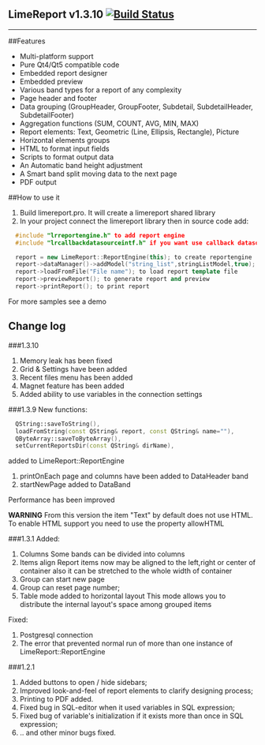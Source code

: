 LimeReport v1.3.10    [![Build Status](https://travis-ci.org/newsages/LimeReport.svg?branch=master)](https://travis-ci.org/newsages/LimeReport)
-----------
-----------



##Features
* Multi-platform support
* Pure Qt4/Qt5 compatible code
* Embedded report designer
* Embedded preview
* Various band types for a report of any complexity
* Page header and footer
* Data grouping (GroupHeader, GroupFooter, Subdetail, SubdetailHeader, SubdetailFooter)
* Aggregation functions (SUM, COUNT, AVG, MIN, MAX)
* Report elements: Text, Geometric (Line, Ellipsis, Rectangle), Picture
* Horizontal elements groups
* HTML to format input fields
* Scripts to format output data
* An Automatic band height adjustment
* A Smart band split moving data to the next page
* PDF output


##How to use it
1. Build limereport.pro. It will create a limereport shared library  
2. In your project connect the limereport library then in source code add:

```cpp
  #include "lrreportengine.h" to add report engine
  #include "lrcallbackdatasourceintf.h" if you want use callback datasources

  report = new LimeReport::ReportEngine(this); to create reportengine
  report->dataManager()->addModel("string_list",stringListModel,true); to add datasource to report engine
  report->loadFromFile("File name"); to load report template file
  report->previewReport(); to generate report and preview
  report->printReport(); to print report

```
For more samples see a demo

## Change log

###1.3.10
1. Memory leak has been fixed
2. Grid & Settings have been added
3. Recent files menu has been added
4. Magnet feature has been added
5. Added ability to use variables in the connection settings

###1.3.9
New functions:
```cpp
  QString::saveToString(),
  loadFromString(const QString& report, const QString& name=""),
  QByteArray::saveToByteArray(),
  setCurrentReportsDir(const QString& dirName),
```
added to LimeReport::ReportEngine

1. printOnEach page and columns have been added to DataHeader band
2. startNewPage added to DataBand

Performance has been improved

**WARNING**
From this version the item "Text" by default does not use HTML.
To enable HTML support you need to use the property allowHTML

###1.3.1
Added:
1. Columns
   Some bands can be divided into columns
2. Items align
   Report items now may be aligned to the left,right or center of container
   also it can be stretched to the whole width of container
3. Group can start new page
4. Group can reset page number;
5. Table mode added to horizontal layout
   This mode allows you to distribute the internal layout's space among grouped items

Fixed:
1. Postgresql connection
2. The error that prevented normal run of more than one instance of LimeReport::ReportEngine

###1.2.1
1. Added buttons to open / hide sidebars;
2. Improved look-and-feel of report elements to clarify designing process;
3. Printing to PDF added.  
4. Fixed bug in SQL-editor when it used variables in SQL expression;
5. Fixed bug of variable's initialization if it exists more than once in SQL expression;
6. .. and other minor bugs fixed.
